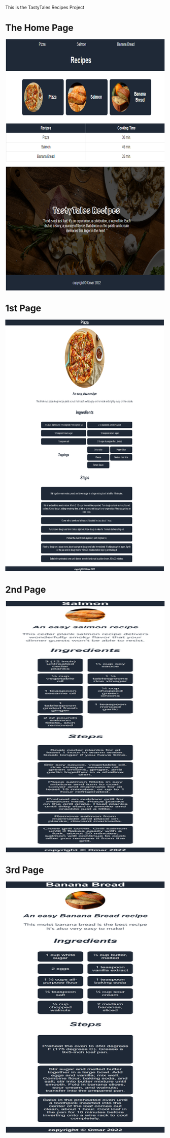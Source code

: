 This is the TastyTales Recipes Project

# The Home Page
<img src="./imgs/large_device.png" alt="img" width="500" height="790" style="display: block; margin: 0 auto">

# 1st Page
<img src="./imgs/Pizza%20small.png" alt="img" width="500" height="790">

# 2nd Page
<img src="./imgs/salmon%20small.png" alt="img" width="500" height="790" style="display: block; margin: 0 auto">

# 3rd Page
<img src="./imgs/Banana_bread%20small.png"  alt="img" width="500" height="790" style="display: block; margin: 0 auto">


